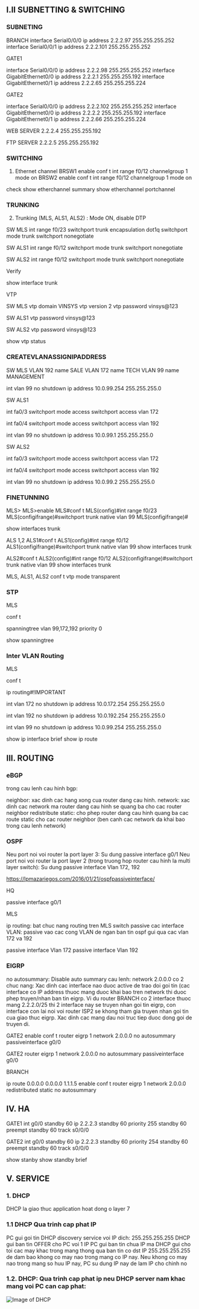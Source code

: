 ## I.II SUBNETTING & SWITCHING

### SUBNETING

BRANCH
interface Serial0/0/0
ip address 2.2.2.97 255.255.255.252
interface Serial0/0/1
ip address 2.2.2.101 255.255.255.252

GATE1

interface Serial0/0/0 
ip address 2.2.2.98 255.255.255.252
interface GigabitEthernet0/0
ip address 2.2.2.1 255.255.255.192
interface GigabitEthernet0/1
ip address 2.2.2.65 255.255.255.224

GATE2

interface Serial0/0/0 
ip address 2.2.2.102 255.255.255.252
interface GigabitEthernet0/0
ip address 2.2.2.2 255.255.255.192
interface GigabitEthernet0/1
ip address 2.2.2.66 255.255.255.224

WEB SERVER
2.2.2.4
255.255.255.192

FTP SERVER
2.2.2.5
255.255.255.192

### SWITCHING
1. Ethernet channel
BRSW1
enable
conf t
int range f0/12
channelgroup 1 mode on
BRSW2
enable
conf t
int range f0/12
channelgroup 1 mode on

check
show etherchannel summary
show etherchannel portchannel

### TRUNKING
2. Trunking (MLS, ALS1, ALS2) : Mode ON, disable DTP

SW MLS
int range f0/23
switchport trunk encapsulation dot1q 
switchport mode trunk
switchport nonegotiate

SW ALS1
int range f0/12
switchport mode trunk
switchport nonegotiate

SW ALS2
int range f0/12
switchport mode trunk
switchport nonegotiate

Verify

show interface trunk

VTP

SW MLS
vtp domain VINSYS
vtp version 2
vtp password vinsys@123

SW ALS1
vtp password vinsys@123

SW ALS2
vtp password vinsys@123

show vtp status

### CREATEVLANASSIGNIPADDRESS

SW MLS
VLAN 192
  name SALE
VLAN 172
  name TECH
VLAN 99
  name MANAGEMENT

int vlan 99
no shutdown
ip address 10.0.99.254 255.255.255.0

SW ALS1

int fa0/3
switchport mode access
switchport access vlan 172

int fa0/4
switchport mode access
switchport access vlan 192

int vlan 99
no shutdown
ip address 10.0.99.1 255.255.255.0

SW ALS2

int fa0/3
switchport mode access
switchport access vlan 172

int fa0/4
switchport mode access
switchport access vlan 192

int vlan 99
no shutdown
ip address 10.0.99.2 255.255.255.0

### FINETUNNING

 MLS>
MLS>enable
MLS#conf t
MLS(config)#int range f0/23
MLS(configifrange)#switchport trunk native vlan 99
MLS(configifrange)#

show interfaces trunk 

 ALS 1,2
ALS1#conf t
ALS1(config)#int range f0/12
ALS1(configifrange)#switchport trunk native vlan 99
show interfaces trunk 


ALS2#conf t
ALS2(config)#int range f0/12
ALS2(configifrange)#switchport trunk native vlan 99
show interfaces trunk 


 MLS, ALS1, ALS2
conf t
vtp mode transparent

### STP

 MLS

conf t

spanningtree vlan 99,172,192 priority 0

show spanningtree

### Inter VLAN Routing

 MLS

conf t

ip routing#!IMPORTANT

int vlan 172
no shutdown
ip address 10.0.172.254 255.255.255.0

int vlan 192
no shutdown
ip address 10.0.192.254 255.255.255.0

int vlan 99
no shutdown
ip address 10.0.99.254 255.255.255.0

show ip interface brief
show ip route


## III. ROUTING

### eBGP
trong cau lenh cau hinh bgp: 

 neighbor: xac dinh cac hang xong cua router dang cau hinh.
 network: xac dinh cac network ma router dang cau hinh se quang ba cho cac router neighbor
 redistribute static: cho phep router dang cau hinh quang ba cac route static cho cac router neighbor (ben canh cac network da khai bao trong cau lenh network)

### OSPF

 Neu port noi voi router la port layer 3: Su dung passive interface g0/1
 Neu port noi voi router la port layer 2 (trong truong hop router cau hinh la multi layer switch): Su dung passive interface Vlan 172, 192

https://lpmazariegos.com/2016/01/21/ospfpassiveinterface/

 HQ

passive interface g0/1

 MLS

ip routing: bat chuc nang routing tren MLS switch
 passive cac interface VLAN: passive vao cac cong VLAN de ngan ban tin ospf gui qua cac vlan 172 va 192

passive interface Vlan 172
passive interface Vlan 192

### EIGRP
 no autosummary: Disable auto summary
 cau lenh: network 2.0.0.0 co 2 chuc nang:
   Xac dinh cac interface nao duoc active de trao doi goi tin (cac interface co IP address thuoc mang duoc khai bao tren network thi duoc phep truyen/nhan ban tin eigrp. Vi du router BRANCH co 2 interface thuoc mang 2.2.2.0/25 thi 2 interface nay se truyen nhan goi tin eigrp, con interface con lai noi voi router ISP2 se khong tham gia truyen nhan goi tin cua giao thuc eigrp.
   Xac dinh cac mang dau noi truc tiep duoc dong goi de truyen di.
  
 GATE2
enable
conf t
router eigrp 1
  network 2.0.0.0
  no autosummary
  passiveinterface g0/0

 GATE2
router eigrp 1
  network 2.0.0.0
  no autosummary
  passiveinterface g0/0

 BRANCH

ip route 0.0.0.0 0.0.0.0 1.1.1.5
enable
conf t 
router eigrp 1
  network 2.0.0.0
  redistributed static
  no autosummary
  
## IV. HA
  
   GATE1
  int g0/0
    standby 60 ip 2.2.2.3
    standby 60 priority 255
    standby 60 preempt
    standby 60 track s0/0/0
  
   GATE2
  int g0/0
    standby 60 ip 2.2.2.3
    standby 60 priority 254
    standby 60 preempt
    standby 60 track s0/0/0
    
 show stanby
 show standby brief
 
## V. SERVICE
 
### 1. DHCP
 
  DHCP la giao thuc application hoat dong o layer 7
 
### 1.1 DHCP  Qua trinh cap phat IP
 
  PC gui goi tin DHCP discovery service voi IP dich: 255.255.255.255
   DHCP gui ban tin OFFER cho PC voi 1 IP
   PC gui ban tin chua IP ma DHCP gui cho toi cac may khac trong mang 
  thong qua ban tin co dst IP 255.255.255.255 de dam bao khong co may nao trong mang
  co IP nay.
   Neu khong co may nao trong mang so huu IP nay, PC su dung IP nay de lam IP cho chinh no
 
### 1.2. DHCP: Qua trinh cap phat ip neu DHCP server nam khac mang voi PC can cap phat:
 
 ![Image of DHCP](https://lh6.googleusercontent.com/TdFv6hDlNzsjl92LALZlxmkZ3FVT1qURviyMt-M-o_ZlplO9AcvUE5oOaDNmdI74ArOLgleQzdZsOA=w710-h740-rw)

